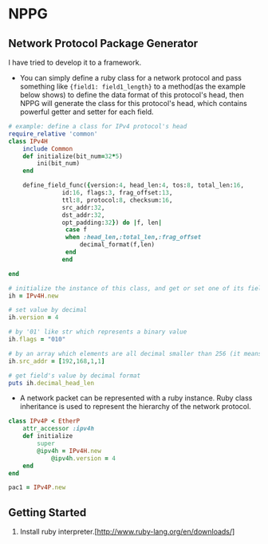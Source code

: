 # NPPG

## Network Protocol Package Generator
I have tried to develop it to a framework. 
* You can simply define a ruby class for a network protocol and pass something like `{field1: field1_length}` to a method(as the example below shows) to define the data format of this protocol's head, then NPPG will generate the class for this protocol's head, which contains powerful getter and setter for each field. 
```ruby
# example: define a class for IPv4 protocol's head
require_relative 'common'
class IPv4H
	include Common
	def initialize(bit_num=32*5)
		ini(bit_num)
	end

	define_field_func({version:4, head_len:4, tos:8, total_len:16,
			   id:16, flags:3, frag_offset:13,
			   ttl:8, protocol:8, checksum:16,
			   src_addr:32,
			   dst_addr:32,
			   opt_padding:32}) do |f, len|
				case f 
				when :head_len,:total_len,:frag_offset
					decimal_format(f,len)
				end
			   end

end

# initialize the instance of this class, and get or set one of its field
ih = IPv4H.new

# set value by decimal
ih.version = 4 

# by '01' like str which represents a binary value
ih.flags = "010"

# by an array which elements are all decimal smaller than 256 (it means that each decimal represents a byte value)
ih.src_addr = [192,168,1,1]

# get field's value by decimal format
puts ih.decimal_head_len
```
* A network packet can be represented with a ruby instance. Ruby class inheritance is used to represent the hierarchy of the network protocol.
```ruby
class IPv4P < EtherP
	attr_accessor :ipv4h
	def initialize
		super
		@ipv4h = IPv4H.new
			@ipv4h.version = 4
	end
end

pac1 = IPv4P.new
```

## Getting Started
1. Install ruby interpreter.[http://www.ruby-lang.org/en/downloads/]
